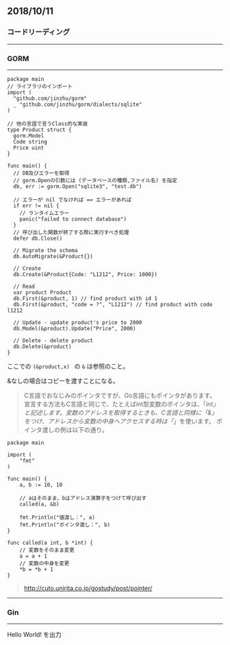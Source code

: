 ## 2018/10/11
### コードリーディング

---

### GORM

___


```
package main
// ライブラリのインポート
import (
  "github.com/jinzhu/gorm"
  _ "github.com/jinzhu/gorm/dialects/sqlite"
)

// 他の言語で言うClass的な実装
type Product struct {
  gorm.Model
  Code string
  Price uint
}

func main() {
  // DB及びエラーを取得
  // gorm.Openの引数には (データベースの種類,ファイル名) を指定 
  db, err := gorm.Open("sqlite3", "test.db")
 
  // エラーが nil でなければ == エラーがあれば
  if err != nil {
    // ランタイムエラー
    panic("failed to connect database")
  }
  // 呼び出した関数が終了する際に実行すべき処理
  defer db.Close()

  // Migrate the schema
  db.AutoMigrate(&Product{})

  // Create
  db.Create(&Product{Code: "L1212", Price: 1000})

  // Read
  var product Product
  db.First(&product, 1) // find product with id 1
  db.First(&product, "code = ?", "L1212") // find product with code l1212

  // Update - update product's price to 2000
  db.Model(&product).Update("Price", 2000)

  // Delete - delete product
  db.Delete(&product)
}
```

ここでの `(&product,x) ` の `&` は参照のこと。

&なしの場合はコピーを渡すことになる。

> C言語でおなじみのポインタですが、Go言語にもポインタがあります。 宣言する方法もC言語と同じで、たとえばint型変数のポインタは、「*int」と記述します。変数のアドレスを取得するときも、C言語と同様に「&」をつけ、アドレスから変数の中身へアクセスする時は「*」を使います。
ポインタ渡しの例は以下の通り。

```:ex
package main

import (
	"fmt"
)

func main() {
	a, b := 10, 10

	// aはそのまま、bはアドレス演算子をつけて呼び出す
	called(a, &b)

	fmt.Println("値渡し：", a)
	fmt.Println("ポインタ渡し：", b)
}

func called(a int, b *int) {
	// 変数をそのまま変更
	a = a + 1
	// 変数の中身を変更
	*b = *b + 1
}
```

> http://cuto.unirita.co.jp/gostudy/post/pointer/

---

### Gin

___

Hello World! を出力
